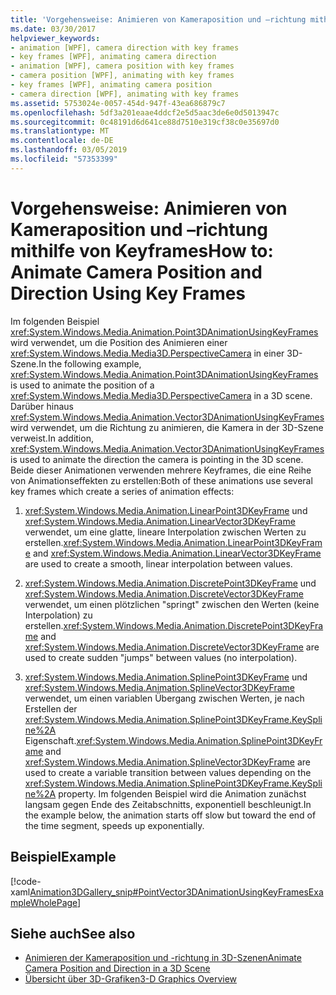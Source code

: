 ```yaml
---
title: 'Vorgehensweise: Animieren von Kameraposition und –richtung mithilfe von Keyframes'
ms.date: 03/30/2017
helpviewer_keywords:
- animation [WPF], camera direction with key frames
- key frames [WPF], animating camera direction
- animation [WPF], camera position with key frames
- camera position [WPF], animating with key frames
- key frames [WPF], animating camera position
- camera direction [WPF], animating with key frames
ms.assetid: 5753024e-0057-454d-947f-43ea686879c7
ms.openlocfilehash: 5df3a201eaae4ddcf2e5d5aac3de6e0d5013947c
ms.sourcegitcommit: 0c48191d6d641ce88d7510e319cf38c0e35697d0
ms.translationtype: MT
ms.contentlocale: de-DE
ms.lasthandoff: 03/05/2019
ms.locfileid: "57353399"
---
```

# <a name="how-to-animate-camera-position-and-direction-using-key-frames"></a><span data-ttu-id="e8e7c-102">Vorgehensweise: Animieren von Kameraposition und –richtung mithilfe von Keyframes</span><span class="sxs-lookup"><span data-stu-id="e8e7c-102">How to: Animate Camera Position and Direction Using Key Frames</span></span>
<span data-ttu-id="e8e7c-103">Im folgenden Beispiel <xref:System.Windows.Media.Animation.Point3DAnimationUsingKeyFrames> wird verwendet, um die Position des Animieren einer <xref:System.Windows.Media.Media3D.PerspectiveCamera> in einer 3D-Szene.</span><span class="sxs-lookup"><span data-stu-id="e8e7c-103">In the following example, <xref:System.Windows.Media.Animation.Point3DAnimationUsingKeyFrames> is used to animate the position of a <xref:System.Windows.Media.Media3D.PerspectiveCamera> in a 3D scene.</span></span> <span data-ttu-id="e8e7c-104">Darüber hinaus <xref:System.Windows.Media.Animation.Vector3DAnimationUsingKeyFrames> wird verwendet, um die Richtung zu animieren, die Kamera in der 3D-Szene verweist.</span><span class="sxs-lookup"><span data-stu-id="e8e7c-104">In addition, <xref:System.Windows.Media.Animation.Vector3DAnimationUsingKeyFrames> is used to animate the direction the camera is pointing in the 3D scene.</span></span> <span data-ttu-id="e8e7c-105">Beide dieser Animationen verwenden mehrere Keyframes, die eine Reihe von Animationseffekten zu erstellen:</span><span class="sxs-lookup"><span data-stu-id="e8e7c-105">Both of these animations use several key frames which create a series of animation effects:</span></span>  
  
1.  <span data-ttu-id="e8e7c-106"><xref:System.Windows.Media.Animation.LinearPoint3DKeyFrame> und <xref:System.Windows.Media.Animation.LinearVector3DKeyFrame> verwendet, um eine glatte, lineare Interpolation zwischen Werten zu erstellen.</span><span class="sxs-lookup"><span data-stu-id="e8e7c-106"><xref:System.Windows.Media.Animation.LinearPoint3DKeyFrame> and <xref:System.Windows.Media.Animation.LinearVector3DKeyFrame> are used to create a smooth, linear interpolation between values.</span></span>  
  
2.  <span data-ttu-id="e8e7c-107"><xref:System.Windows.Media.Animation.DiscretePoint3DKeyFrame> und <xref:System.Windows.Media.Animation.DiscreteVector3DKeyFrame> verwendet, um einen plötzlichen "springt" zwischen den Werten (keine Interpolation) zu erstellen.</span><span class="sxs-lookup"><span data-stu-id="e8e7c-107"><xref:System.Windows.Media.Animation.DiscretePoint3DKeyFrame> and <xref:System.Windows.Media.Animation.DiscreteVector3DKeyFrame> are used to create sudden "jumps" between values (no interpolation).</span></span>  
  
3.  <span data-ttu-id="e8e7c-108"><xref:System.Windows.Media.Animation.SplinePoint3DKeyFrame> und <xref:System.Windows.Media.Animation.SplineVector3DKeyFrame> verwendet, um einen variablen Übergang zwischen Werten, je nach Erstellen der <xref:System.Windows.Media.Animation.SplinePoint3DKeyFrame.KeySpline%2A> Eigenschaft.</span><span class="sxs-lookup"><span data-stu-id="e8e7c-108"><xref:System.Windows.Media.Animation.SplinePoint3DKeyFrame> and <xref:System.Windows.Media.Animation.SplineVector3DKeyFrame> are used to create a variable transition between values depending on the <xref:System.Windows.Media.Animation.SplinePoint3DKeyFrame.KeySpline%2A> property.</span></span> <span data-ttu-id="e8e7c-109">Im folgenden Beispiel wird die Animation zunächst langsam gegen Ende des Zeitabschnitts, exponentiell beschleunigt.</span><span class="sxs-lookup"><span data-stu-id="e8e7c-109">In the example below, the animation starts off slow but toward the end of the time segment, speeds up exponentially.</span></span>  
  
## <a name="example"></a><span data-ttu-id="e8e7c-110">Beispiel</span><span class="sxs-lookup"><span data-stu-id="e8e7c-110">Example</span></span>  
 [!code-xaml[Animation3DGallery_snip#PointVector3DAnimationUsingKeyFramesExampleWholePage](~/samples/snippets/csharp/VS_Snippets_Wpf/Animation3DGallery_snip/CS/PointVector3DAnimationUsingKeyFramesExample.xaml#pointvector3danimationusingkeyframesexamplewholepage)]  
  
## <a name="see-also"></a><span data-ttu-id="e8e7c-111">Siehe auch</span><span class="sxs-lookup"><span data-stu-id="e8e7c-111">See also</span></span>
- [<span data-ttu-id="e8e7c-112">Animieren der Kameraposition und -richtung in 3D-Szenen</span><span class="sxs-lookup"><span data-stu-id="e8e7c-112">Animate Camera Position and Direction in a 3D Scene</span></span>](how-to-animate-camera-position-and-direction-in-a-3d-scene.md)
- [<span data-ttu-id="e8e7c-113">Übersicht über 3D-Grafiken</span><span class="sxs-lookup"><span data-stu-id="e8e7c-113">3-D Graphics Overview</span></span>](3-d-graphics-overview.md)
